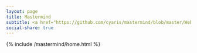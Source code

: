 ```yaml
---
layout: page
title: Mastermind
subtitle: <a href="https://github.com/cyaris/mastermind/blob/master/Web%20Interface/_includes/mastermind/main.html" target="_blank">Project Repository</a>
social-share: true
---
```


{% include /mastermind/home.html %}
